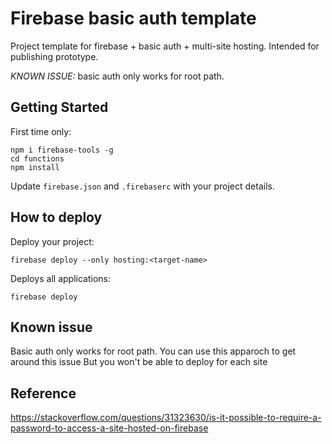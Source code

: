 # Firebase basic auth template

Project template for firebase + basic auth + multi-site hosting. Intended for publishing prototype.

*KNOWN ISSUE:* basic auth only works for root path.

## Getting Started

First time only:

```
npm i firebase-tools -g
cd functions
npm install
```

Update `firebase.json` and `.firebaserc` with your project details.

## How to deploy

Deploy your project:

```
firebase deploy --only hosting:<target-name>
```

Deploys all applications:

```
firebase deploy
```

## Known issue

Basic auth only works for root path. You can use this apparoch to get around this issue
But you won't be able to deploy for each site

## Reference

https://stackoverflow.com/questions/31323630/is-it-possible-to-require-a-password-to-access-a-site-hosted-on-firebase
